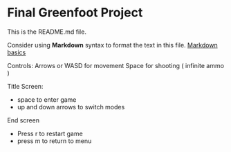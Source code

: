 # Final Greenfoot Project
This is the README.md file.

Consider using **Markdown** syntax to format the text in this file. [Markdown basics](https://www.markdownguide.org/getting-started/)


Controls:
Arrows or WASD for movement
Space for shooting ( infinite ammo )

Title Screen:
- space to enter game
- up and down arrows to switch modes

End screen
- Press r to restart game
- press m to return to menu

